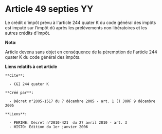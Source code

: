 # Article 49 septies YY

Le crédit d'impôt prévu à l'article 244 quater K du code général des impôts est imputé sur l'impôt dû après les prélèvements
non libératoires et les autres crédits d'impôt.

**Nota:**

Article devenu sans objet en conséquence de la péremption de l'article 244 quater K du code général des impôts.

**Liens relatifs à cet article**

	**Cite**:

	  - CGI 244 quater K

	**Créé par**:

	  - Décret n°2005-1517 du 7 décembre 2005 - art. 1 () JORF 9 décembre 2005

	**Liens**:

	  - PERIME: Décret n°2010-421  du 27 avril 2010 - art. 3
	  - HISTO: Edition du 1er janvier 2006
